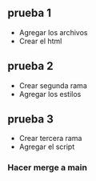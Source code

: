 ## prueba 1

- Agregar los archivos
- Crear el html

## prueba 2

- Crear segunda rama
- Agregar los estilos

## prueba 3

- Crear tercera rama
- Agregar el script

### Hacer merge a main

